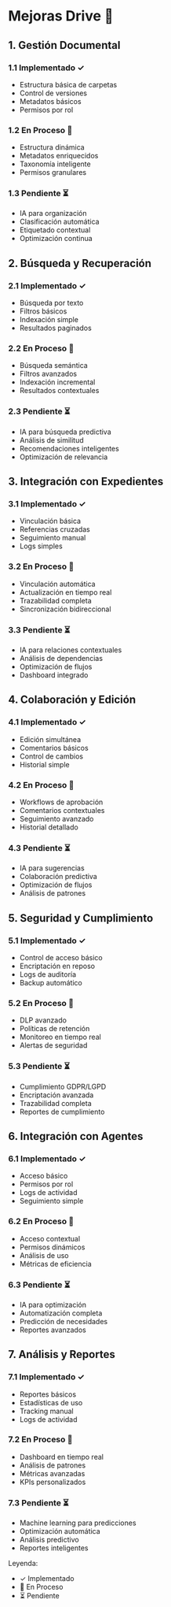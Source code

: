 # Mejoras Drive 📁

## 1. Gestión Documental

### 1.1 Implementado ✓
- Estructura básica de carpetas
- Control de versiones
- Metadatos básicos
- Permisos por rol

### 1.2 En Proceso 🔄
- Estructura dinámica
- Metadatos enriquecidos
- Taxonomía inteligente
- Permisos granulares

### 1.3 Pendiente ⏳
- IA para organización
- Clasificación automática
- Etiquetado contextual
- Optimización continua

## 2. Búsqueda y Recuperación

### 2.1 Implementado ✓
- Búsqueda por texto
- Filtros básicos
- Indexación simple
- Resultados paginados

### 2.2 En Proceso 🔄
- Búsqueda semántica
- Filtros avanzados
- Indexación incremental
- Resultados contextuales

### 2.3 Pendiente ⏳
- IA para búsqueda predictiva
- Análisis de similitud
- Recomendaciones inteligentes
- Optimización de relevancia

## 3. Integración con Expedientes

### 3.1 Implementado ✓
- Vinculación básica
- Referencias cruzadas
- Seguimiento manual
- Logs simples

### 3.2 En Proceso 🔄
- Vinculación automática
- Actualización en tiempo real
- Trazabilidad completa
- Sincronización bidireccional

### 3.3 Pendiente ⏳
- IA para relaciones contextuales
- Análisis de dependencias
- Optimización de flujos
- Dashboard integrado

## 4. Colaboración y Edición

### 4.1 Implementado ✓
- Edición simultánea
- Comentarios básicos
- Control de cambios
- Historial simple

### 4.2 En Proceso 🔄
- Workflows de aprobación
- Comentarios contextuales
- Seguimiento avanzado
- Historial detallado

### 4.3 Pendiente ⏳
- IA para sugerencias
- Colaboración predictiva
- Optimización de flujos
- Análisis de patrones

## 5. Seguridad y Cumplimiento

### 5.1 Implementado ✓
- Control de acceso básico
- Encriptación en reposo
- Logs de auditoría
- Backup automático

### 5.2 En Proceso 🔄
- DLP avanzado
- Políticas de retención
- Monitoreo en tiempo real
- Alertas de seguridad

### 5.3 Pendiente ⏳
- Cumplimiento GDPR/LGPD
- Encriptación avanzada
- Trazabilidad completa
- Reportes de cumplimiento

## 6. Integración con Agentes

### 6.1 Implementado ✓
- Acceso básico
- Permisos por rol
- Logs de actividad
- Seguimiento simple

### 6.2 En Proceso 🔄
- Acceso contextual
- Permisos dinámicos
- Análisis de uso
- Métricas de eficiencia

### 6.3 Pendiente ⏳
- IA para optimización
- Automatización completa
- Predicción de necesidades
- Reportes avanzados

## 7. Análisis y Reportes

### 7.1 Implementado ✓
- Reportes básicos
- Estadísticas de uso
- Tracking manual
- Logs de actividad

### 7.2 En Proceso 🔄
- Dashboard en tiempo real
- Análisis de patrones
- Métricas avanzadas
- KPIs personalizados

### 7.3 Pendiente ⏳
- Machine learning para predicciones
- Optimización automática
- Análisis predictivo
- Reportes inteligentes

Leyenda:
- ✓ Implementado
- 🔄 En Proceso
- ⏳ Pendiente
